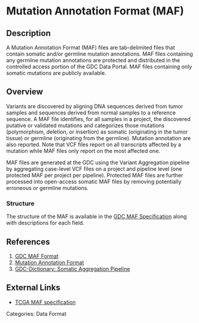 # Mutation Annotation Format (MAF) #
## Description ##
A Mutation Annotation Format (MAF) files are tab-delimited files that contain somatic and/or germline mutation annotations. MAF files containing any germline mutation annotations are protected and distributed in the controlled access portion of the GDC Data Portal. MAF files containing only somatic mutations are publicly available.

## Overview ##
Variants are discovered by aligning DNA sequences derived from tumor samples and sequences derived from normal samples to a reference sequence. A MAF file identifies, for all samples in a project, the discovered putative or validated mutations and categorizes those mutations (polymorphism, deletion, or insertion) as somatic (originating in the tumor tissue) or germline (originating from the germline). Mutation annotation are also reported. Note that VCF files report on all transcripts affected by a mutation while MAF files only report on the most affected one.  

MAF files are generated at the GDC using the Variant Aggregation pipeline by aggregating case-level VCF files on a project and pipeline level (one protected MAF per project per pipeline). Protected MAF files are further processed into open-access somatic MAF files by removing potentially erroneous or germline mutations.

### Structure ###
The structure of the MAF is available in the [GDC MAF Specification](https://gdc-docs.nci.nih.gov/Data/File_Formats/MAF_Format/) along with descriptions for each field.

## References ##
1. [GDC MAF Format](https://gdc-docs.nci.nih.gov/Data/File_Formats/MAF_Format/)
2. [Mutation Annotation Format](https://wiki.nci.nih.gov/display/TCGA/Mutation+Annotation+Format)
3. [GDC-Dictionary: Somatic Aggregation Pipeline](https://docs.gdc.cancer.gov/Data_Dictionary/viewer/#?view=table-definition-view&id=somatic_aggregation_workflow)

## External Links ##
* [TCGA MAF specification](https://wiki.nci.nih.gov/display/TCGA/Mutation+Annotation+Format+(MAF)+Specification)


Categories: Data Format
